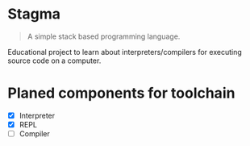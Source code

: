 # Stagma

> A simple stack based programming language.

Educational project to learn about interpreters/compilers for executing source code on a computer.

# Planed components for toolchain

- [x] Interpreter
- [x] REPL
- [ ] Compiler
